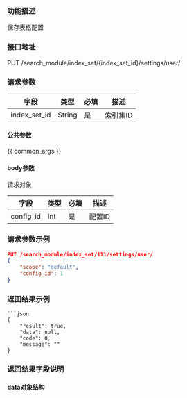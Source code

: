 ### 功能描述

保存表格配置

### 接口地址

PUT /search_module/index_set/{index_set_id}/settings/user/

### 请求参数

| 字段 | 类型 | 必填 | 描述                                        
| --- | --- | --- | --- |
| index_set_id | String | 是 | 索引集ID |

#### 公共参数

{{ common_args }}

#### body参数

请求对象

| 字段 | 类型 | 必填 | 描述                                        
| --- | --- | --- | --- |
| config_id | Int | 是 | 配置ID |

### 请求参数示例

```json
PUT /search_module/index_set/111/settings/user/
{
    "scope": "default",
    "config_id": 1
}
```

### 返回结果示例
```
```json
{
    "result": true,
    "data": null,
    "code": 0,
    "message": ""
}
```

### 返回结果字段说明

#### data对象结构
